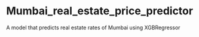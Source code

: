 # Mumbai_real_estate_price_predictor
A model that predicts real estate rates of Mumbai using XGBRegressor
